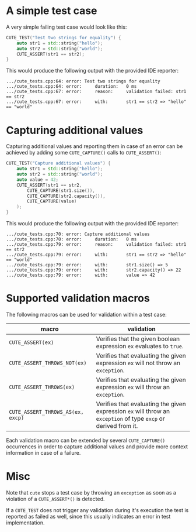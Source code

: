A simple test case
==================

A very simple failing test case would look like this:
```C++
CUTE_TEST("Test two strings for equality") {
    auto str1 = std::string("hello");
    auto str2 = std::string("world");
    CUTE_ASSERT(str1 == str2);
}
```
This would produce the following output with the provided IDE reporter:
```
.../cute_tests.cpp:64: error: Test two strings for equality
.../cute_tests.cpp:64: error:     duration:   0 ms
.../cute_tests.cpp:67: error:     reason:     validation failed: str1 == str2
.../cute_tests.cpp:67: error:     with:       str1 == str2 => "hello" == "world"
```


Capturing additional values
===========================

Capturing additional values and reporting them in case of an error can be achieved by adding some `CUTE_CAPTURE()` calls to `CUTE_ASSERT()`:
```C++
CUTE_TEST("Capture additional values") {
    auto str1 = std::string("hello");
    auto str2 = std::string("world");
    auto value = 42;
    CUTE_ASSERT(str1 == str2,
        CUTE_CAPTURE(str1.size()),
        CUTE_CAPTURE(str2.capacity()),
        CUTE_CAPTURE(value)
    );
}
```
This would produce the following output with the provided IDE reporter:
```
.../cute_tests.cpp:70: error: Capture additional values
.../cute_tests.cpp:70: error:     duration:   0 ms
.../cute_tests.cpp:79: error:     reason:     validation failed: str1 == str2
.../cute_tests.cpp:79: error:     with:       str1 == str2 => "hello" == "world"
.../cute_tests.cpp:79: error:     with:       str1.size() => 5
.../cute_tests.cpp:79: error:     with:       str2.capacity() => 22
.../cute_tests.cpp:79: error:     with:       value => 42
```


Supported validation macros
===========================

The following macros can be used for validation within a test case:

macro                             | validation
--------------------------------- | ----------
`CUTE_ASSERT(ex)`                 | Verifies that the given boolean expression `ex` evaluates to `true`.
`CUTE_ASSERT_THROWS_NOT(ex)`      | Verifies that evaluating the given expression `ex` will not throw an `exception`.
`CUTE_ASSERT_THROWS(ex)`          | Verifies that evaluating the given expression `ex` will throw an `exception`.
`CUTE_ASSERT_THROWS_AS(ex, excp)` | Verifies that evaluating the given expression `ex` will throw an `exception` of type `excp` or derived from it.

Each validation macro can be extended by several `CUTE_CAPTURE()` occurrences in order to capture additional values and provide more context information in case of a failure.


Misc
==== 
Note that `cute` stops a test case by throwing an `exception` as soon as a violation of a `CUTE_ASSERT*()` is detected.

If a `CUTE_TEST` does not trigger any validation during it's execution the test is reported as failed as well, since this usually indicates an error in test implementation.
